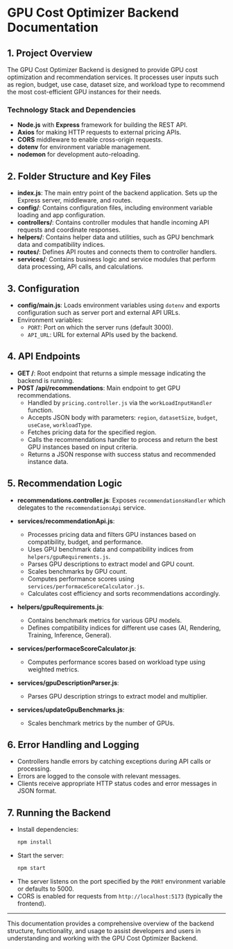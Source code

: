 # GPU Cost Optimizer Backend Documentation

## 1. Project Overview

The GPU Cost Optimizer Backend is designed to provide GPU cost optimization and recommendation services. It processes user inputs such as region, budget, use case, dataset size, and workload type to recommend the most cost-efficient GPU instances for their needs.

### Technology Stack and Dependencies
- **Node.js** with **Express** framework for building the REST API.
- **Axios** for making HTTP requests to external pricing APIs.
- **CORS** middleware to enable cross-origin requests.
- **dotenv** for environment variable management.
- **nodemon** for development auto-reloading.

## 2. Folder Structure and Key Files

- **index.js**: The main entry point of the backend application. Sets up the Express server, middleware, and routes.
- **config/**: Contains configuration files, including environment variable loading and app configuration.
- **controllers/**: Contains controller modules that handle incoming API requests and coordinate responses.
- **helpers/**: Contains helper data and utilities, such as GPU benchmark data and compatibility indices.
- **routes/**: Defines API routes and connects them to controller handlers.
- **services/**: Contains business logic and service modules that perform data processing, API calls, and calculations.

## 3. Configuration

- **config/main.js**: Loads environment variables using `dotenv` and exports configuration such as server port and external API URLs.
- Environment variables:
  - `PORT`: Port on which the server runs (default 3000).
  - `API_URL`: URL for external APIs used by the backend.

## 4. API Endpoints

- **GET /**: Root endpoint that returns a simple message indicating the backend is running.
- **POST /api/recommendations**: Main endpoint to get GPU recommendations.
  - Handled by `pricing.controller.js` via the `workLoadInputHandler` function.
  - Accepts JSON body with parameters: `region`, `datasetSize`, `budget`, `useCase`, `workloadType`.
  - Fetches pricing data for the specified region.
  - Calls the recommendations handler to process and return the best GPU instances based on input criteria.
  - Returns a JSON response with success status and recommended instance data.

## 5. Recommendation Logic

- **recommendations.controller.js**: Exposes `recommendationsHandler` which delegates to the `recommendationsApi` service.
- **services/recommendationApi.js**:
  - Processes pricing data and filters GPU instances based on compatibility, budget, and performance.
  - Uses GPU benchmark data and compatibility indices from `helpers/gpuRequirements.js`.
  - Parses GPU descriptions to extract model and GPU count.
  - Scales benchmarks by GPU count.
  - Computes performance scores using `services/performaceScoreCalculator.js`.
  - Calculates cost efficiency and sorts recommendations accordingly.

- **helpers/gpuRequirements.js**:
  - Contains benchmark metrics for various GPU models.
  - Defines compatibility indices for different use cases (AI, Rendering, Training, Inference, General).

- **services/performaceScoreCalculator.js**:
  - Computes performance scores based on workload type using weighted metrics.

- **services/gpuDescriptionParser.js**:
  - Parses GPU description strings to extract model and multiplier.

- **services/updateGpuBenchmarks.js**:
  - Scales benchmark metrics by the number of GPUs.

## 6. Error Handling and Logging

- Controllers handle errors by catching exceptions during API calls or processing.
- Errors are logged to the console with relevant messages.
- Clients receive appropriate HTTP status codes and error messages in JSON format.

## 7. Running the Backend

- Install dependencies:
  ```bash
  npm install
  ```
- Start the server:
  ```bash
  npm start
  ```
- The server listens on the port specified by the `PORT` environment variable or defaults to 5000.
- CORS is enabled for requests from `http://localhost:5173` (typically the frontend).

---

This documentation provides a comprehensive overview of the backend structure, functionality, and usage to assist developers and users in understanding and working with the GPU Cost Optimizer Backend.

